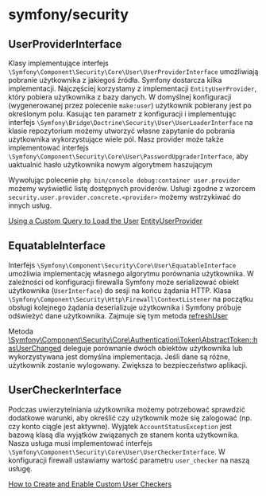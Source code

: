 # symfony/security

## UserProviderInterface

Klasy implementujące interfejs
`\Symfony\Component\Security\Core\User\UserProviderInterface` umożliwiają
pobranie użytkownika z jakiegoś źródła. Symfony dostarcza kilka implementacji.
Najczęściej korzystamy z implementacji `EntityUserProvider`, który pobiera
użytkownika z bazy danych. W domyślnej konfiguracji (wygenerowanej przez
polecenie `make:user`) użytkownik pobierany jest po określonym polu. Kasując
ten parametr z konfiguracji i implementując interfejs
`\Symfony\Bridge\Doctrine\Security\User\UserLoaderInterface` na klasie
repozytorium możemy utworzyć własne zapytanie do pobrania użytkownika
wykorzystujące wiele pól. Nasz provider może także implementować interfejs
`\Symfony\Component\Security\Core\User\PasswordUpgraderInterface`, aby
uaktualnić hasło użytkownika nowym algorytmem haszującym

Wywołując polecenie `php bin/console debug:container user.provider` możemy
wyświetlić listę dostępnych providerów. Usługi zgodne z wzorcem
`security.user.provider.concrete.<provider>` możemy wstrzykiwać do innych
usług.

[Using a Custom Query to Load the User](https://symfony.com/doc/current/security/user_provider.html#using-a-custom-query-to-load-the-user)
[EntityUserProvider](https://github.com/symfony/doctrine-bridge/blob/b8c1485e3a12dda96aa2f40c6f12a109710adcc3/Security/User/EntityUserProvider.php#L52)

## EquatableInterface

Interfejs `\Symfony\Component\Security\Core\User\EquatableInterface` umożliwia implementację własnego algorytmu porównania użytkownika. W zależności od konfiguracji firewalla Symfony może serializować obiekt użytkownika (`UserInterface`) do sesji na końcu żądania HTTP. Klasa `\Symfony\Component\Security\Http\Firewall\ContextListener` na początku obsługi kolejnego żądania deserializuje użytkownika i Symfony próbuje odświeżyć dane użytkownika. Zajmuje się tym metoda [refreshUser](https://github.com/symfony/symfony/blob/1b937403255c9f841d6597b2bcefc0e93fe51545/src/Symfony/Component/Security/Http/Firewall/ContextListener.php#L195)

Metoda [\Symfony\Component\Security\Core\Authentication\Token\AbstractToken::hasUserChanged](https://github.com/symfony/symfony/blob/1b937403255c9f841d6597b2bcefc0e93fe51545/src/Symfony/Component/Security/Core/Authentication/Token/AbstractToken.php#L256) deleguje porównanie dwóch obiektów użytkownika lub wykorzystywana jest domyślna implementacja. Jeśli dane są różne, użytkownik zostanie wylogowany. Zwiększa to bezpieczeństwo aplikacji.

## UserCheckerInterface

Podczas uwierzytelniania użytkownika możemy potrzebować sprawdzić dodatkowe warunki, aby określić czy użytkownik może się zalogować (np. czy konto ciągle jest aktywne). Wyjątek `AccountStatusException` jest bazową klasą dla wyjątków związanych ze stanem konta użytkownika. Nasza usługa musi implementować interfejs `\Symfony\Component\Security\Core\User\UserCheckerInterface`. W konfiguracji firewall ustawiamy wartość parametru `user_checker` na naszą usługę.

[How to Create and Enable Custom User Checkers](https://symfony.com/doc/current/security/user_checkers.html)
